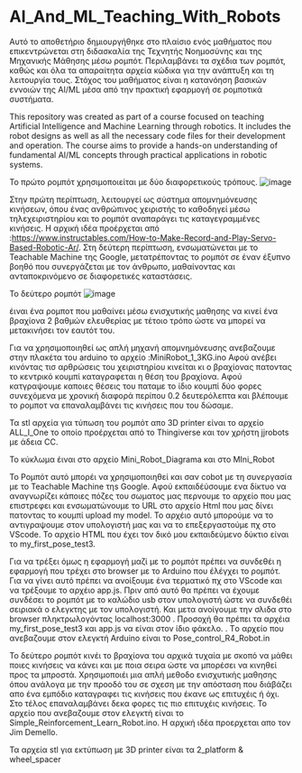# AI_And_ML_Teaching_With_Robots
Αυτό το αποθετήριο δημιουργήθηκε στο πλαίσιο ενός μαθήματος που επικεντρώνεται στη διδασκαλία της Τεχνητής Νοημοσύνης και της Μηχανικής Μάθησης μέσω ρομπότ. Περιλαμβάνει τα σχέδια των ρομπότ, καθώς και όλα τα απαραίτητα αρχεία κώδικα για την ανάπτυξη και τη λειτουργία τους. Στόχος του μαθήματος είναι η κατανόηση βασικών εννοιών της AI/ML μέσα από την πρακτική εφαρμογή σε ρομποτικά συστήματα.

This repository was created as part of a course focused on teaching Artificial Intelligence and Machine Learning through robotics. It includes the robot designs as well as all the necessary code files for their development and operation. The course aims to provide a hands-on understanding of fundamental AI/ML concepts through practical applications in robotic systems.

Το πρώτο ρομπότ χρησιμοποιείται με δύο διαφορετικούς τρόπους. ![image](https://github.com/user-attachments/assets/9bf80c67-d357-4acc-a4a2-cf1b6cdcbacd)

Στην πρώτη περίπτωση, λειτουργεί ως σύστημα απομνημόνευσης κινήσεων, όπου ένας ανθρώπινος χειριστής το καθοδηγεί μέσω τηλεχειριστηρίου και το ρομπότ αναπαράγει τις καταγεγραμμένες κινήσεις. Η αρχική ιδέα προέρχεται από :https://www.instructables.com/How-to-Make-Record-and-Play-Servo-Based-Robotic-Ar/.  Στη δεύτερη περίπτωση, ενσωματώνεται με το Teachable Machine της Google, μετατρέποντας το ρομπότ σε έναν έξυπνο βοηθό που συνεργάζεται με τον άνθρωπο, μαθαίνοντας και ανταποκρινόμενο σε διαφορετικές καταστάσεις.

Το δεύτερο ρομπότ ![image](https://github.com/user-attachments/assets/2fc73cfb-4c74-4fd4-ae43-87a6838ba333)

έιναι ένα ρομποτ που μαθαίνει μέσω ενισχυτικής μαθησης να κινεί ένα βραχίονα 2 βαθμών ελευθερίας με τέτοιο τρόπο ώστε να μπορεί να μετακινήσει τον εαυτότ του. 

Για να χρησιμοποιηθεί ως απλή μηχανή απομνημόνευσης ανεβαζουμε στην πλακέτα του arduino το αρχείο :MiniRobot_1_3KG.ino
Αφού ανέβει κινόντας τισ αρθρώσεις του χειριστηρίου κινείται κι ο βραχίονας πατοντας το κεντρικό κουμπί καταγραφεται η θέση του βραχίονα. Αφού κατγραψουμε καποιες θέσεις του παταμε το ίδιο κουμπί δύο φορες συνεχόμενα με χρονική διαφορά περίπου 0.2 δευτερόλεπτα και βλέπουμε το ρομποτ να επαναλαμβάνει τις κινήσεις που του δώσαμε.

Τα stl αρχεία για τύπωση του ρομπότ απο 3D printer  είναι το αρχείο ALL_I_One  το οποίο προέρχεται από το Thingiverse και τον χρήστη  jjrobots με άδεια CC. 

Το κύκλωμα έιναι στο αρχείο Mini_Robot_Diagrama και στο MIni_Robot 

Το Ρομπότ αυτό μπορέι να χρησιμοποιηθεί και σαν cobot  με τη συνεργασία με το Teachable Machine τηs Google. Αφού εκπαιδέύσουμε ενα δίκτυο να αναγνωρίζει κάποιες πόζες του σωματος μας περνουμε το αρχείο που μας επιστρεφει και ενσωματώνουμε το URL  στο αρχείο Html που μας δίνει πατοντας το κουμπί upload my model. Το αρχέιο αυτό μπορούμε να το αντιγραψουμε στον υπολογιστή μας και να το επεξεργαστούμε πχ στο VScode. Το αρχείο HTML που έχει τον δικό μου εκπαιδεύμενο δύκτιο είναι το  my_first_pose_test3. 

Για να τρέξει όμως η εφαρμογή μαζί με το ρομπότ πρέπει να συνδεθέι η εφαρμογή που τρέχει στο browser με το Arduino που έλέγχει το ρομπότ. Για να γίνει αυτό πρέπει να ανοίξουμε ένα τερματικό πχ στο VScode  και να τρέξουμε το αρχέιο app.js. Πριν από αυτό θα πρέπει να έχουμε συνδέσει το ρομπότ με το καλώδιο usb στον υπολογιστή ώστε να συνδεθέι σειριακά ο ελεγκτης με τον υπολογιστή. Και μετα ανοίγουμε την σλιδα στο browser πληκτρωλογόντας localhost:3000 . Προσοχή θα πρέπει τα αρχέια my_first_pose_test3 και app.js να είναι στον ίδιο φάκελο.
. Tο αρχείο που ανεβαζουμε στον ελεγκτή Arduino είναι το Pose_control_R4_Robot.in

Το δεύτερο ρομπότ κινέι το βραχίονα του αρχικά τυχαία με σκοπό να μάθει ποιες κινήσεις να κάνει και με ποια σειρα ώστε να μπορέσει να κινηθεί προς τα μπροστά. Χρησιμοποιέι μια απλή μεθοδο ενισχυτικής μαθησης όπου ανάλογα με την προοδό του σε σχεση με την απόσταση που διάβάζει απο ένα εμπόδιο καταγραφει τις κινήσεις που έκανε ως επιτυχέις ή όχι. Στο τέλος επαναλαμβάνει δεκα φορες τις πιο επιτυχέις κινήσεις. Το αρχείο που ανεβαζουμε στον ελεγκτή είναι το Simple_Reinforcement_Learn_Robot.ino. Η αρχική ιδέα προερχεται απο τον Jim Demello.

Τα αρχεία stl για εκτύπωση με 3D printer  είναι τα 2_platform & wheel_spacer

